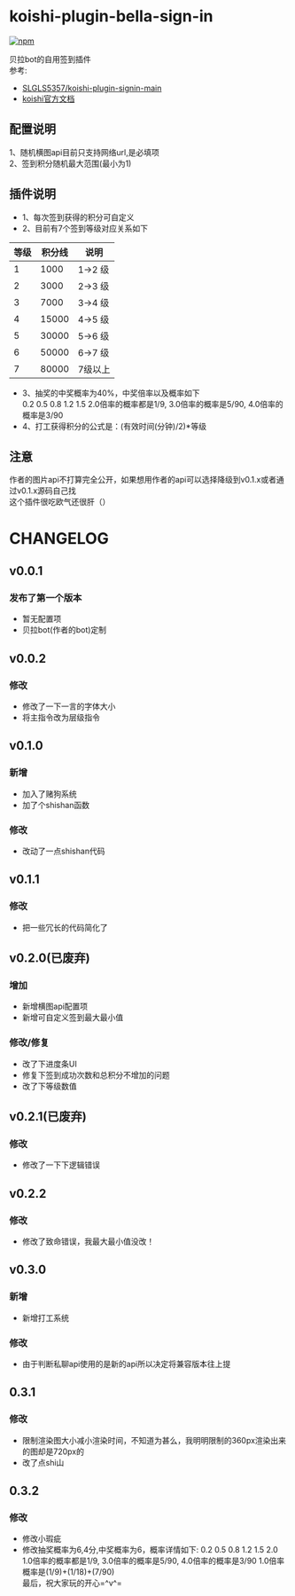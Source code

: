 # koishi-plugin-bella-sign-in

[![npm](https://img.shields.io/npm/v/koishi-plugin-bella-sign-in?style=flat-square)](https://www.npmjs.com/package/koishi-plugin-bella-sign-in)

贝拉bot的自用签到插件  
参考:  
* [SLGLS5357/koishi-plugin-signin-main](https://github.com/SLGLS5357/koishi-plugin-signin-main)
* [koishi官方文档](https://koishi.chat/zh-CN/guide/database/model.html)

## 配置说明
1、随机横图api目前只支持网络url,是必填项  
2、签到积分随机最大范围(最小为1)  

## 插件说明
* 1、每次签到获得的积分可自定义  
* 2、目前有7个签到等级对应关系如下  
  
| 等级          | 积分线   | 说明 |
|---------------|----------|-----|
| 1 |   1000 |  1->2 级 |
| 2 |   3000 |  2->3 级 |
| 3 |   7000 |  3->4 级 |
| 4 |  15000 |  4->5 级 |
| 5 |  30000 |  5->6 级 |
| 6 |  50000 |  6->7 级 |
| 7 |  80000 |  7级以上 |
  
* 3、抽奖的中奖概率为40%，中奖倍率以及概率如下  
0.2 0.5 0.8 1.2 1.5 2.0倍率的概率都是1/9, 3.0倍率的概率是5/90, 4.0倍率的概率是3/90  
* 4、打工获得积分的公式是：(有效时间(分钟)/2)*等级


## 注意
作者的图片api不打算完全公开，如果想用作者的api可以选择降级到v0.1.x或者通过v0.1.x源码自己找  
这个插件很吃欧气还很肝（）  

# CHANGELOG

## v0.0.1
### 发布了第一个版本
* 暂无配置项
* 贝拉bot(作者的bot)定制

## v0.0.2
### 修改
* 修改了一下一言的字体大小
* 将主指令改为层级指令

## v0.1.0
### 新增
* 加入了赌狗系统
* 加了个shishan函数

### 修改
* 改动了一点shishan代码

## v0.1.1
### 修改
* 把一些冗长的代码简化了

## v0.2.0(已废弃)
### 增加
* 新增横图api配置项
* 新增可自定义签到最大最小值
### 修改/修复
* 改了下进度条UI
* 修复下签到成功次数和总积分不增加的问题
* 改了下等级数值

## v0.2.1(已废弃)
### 修改
* 修改了一下下逻辑错误

## v0.2.2
### 修改
* 修改了致命错误，我最大最小值没改！

## v0.3.0
### 新增
* 新增打工系统

### 修改
* 由于判断私聊api使用的是新的api所以决定将兼容版本往上提

## 0.3.1
### 修改
* 限制渲染图大小减小渲染时间，不知道为甚么，我明明限制的360px渲染出来的图却是720px的
* 改了点shi山

## 0.3.2
### 修改
* 修改小瑕疵
* 修改抽奖概率为6,4分,中奖概率为6，概率详情如下:
0.2 0.5 0.8 1.2 1.5 2.0 1.0倍率的概率都是1/9, 3.0倍率的概率是5/90, 4.0倍率的概率是3/90  1.0倍率概率是(1/9)+(1/18)+(7/90)  
最后，祝大家玩的开心=^v^=
